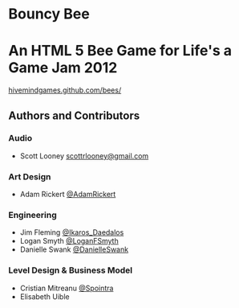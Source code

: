 Bouncy Bee
====

# An HTML 5 Bee Game for Life's a Game Jam 2012
[hivemindgames.github.com/bees/](http://hivemindgames.github.com/bees/)

## Authors and Contributors
### Audio
* Scott Looney [scottrlooney@gmail.com](mailto:scottrlooney@gmail.com)

### Art Design
* Adam Rickert [@AdamRickert](http://twitter.com/AdamRickert)

### Engineering
* Jim Fleming [@Ikaros_Daedalos](http://twitter.com/ikaros_daedalos)
* Logan Smyth [@LoganFSmyth](https://twitter.com/loganfsmyth)
* Danielle Swank [@DanielleSwank](https://twitter.com/danielleswank)

### Level Design & Business Model 
* Cristian Mitreanu [@Spointra](https://twitter.com/spointra)
* Elisabeth Uible